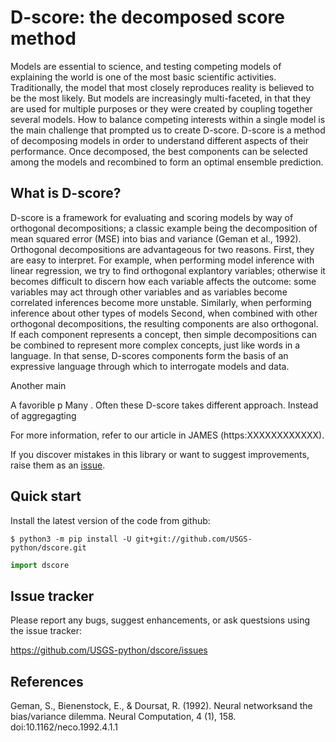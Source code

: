 D-score: the decomposed score method
=============================================
Models are essential to science, 
and testing competing models of explaining the world is one of the most basic scientific activities.
Traditionally, the model that most closely reproduces reality is believed to be the most likely.
But models are increasingly multi-faceted, in that they are used for multiple purposes or they were created by coupling together several models.
How to balance competing interests within a single model is the main challenge that prompted us to create D-score.
D-score is a method of decomposing models in order to understand different aspects of their performance.
Once decomposed, the best components can be selected among the models and recombined to form an optimal ensemble prediction.

What is D-score?
-----------------------
D-score is a framework for evaluating and scoring models by way of orthogonal decompositions;
a classic example being the decomposition of mean squared error (MSE) into bias and  variance (Geman et al., 1992).
Orthogonal decompositions are advantageous for two reasons.
First, they are easy to interpret. For example, when performing model inference with linear regression, we try to find orthogonal explantory variables;
otherwise it becomes difficult to discern how each variable affects the outcome:
some variables may act through other variables and as variables become correlated inferences become more unstable.
Similarly, when performing inference about other types of models
Second, when combined with other orthogonal decompositions, the resulting components are also orthogonal.
If each component represents a concept, then simple decompositions can be combined to represent more complex concepts,
just like words in a language.
In that sense, D-scores components form the basis of an expressive language through which to interrogate models and data.


Another main

A favorible p
Many . Often these 
D-score takes different approach. Instead of aggregagting

For more information, refer to our article in JAMES (https:XXXXXXXXXXXX).


If you discover mistakes in this library or want to suggest improvements, raise them as an [issue](https://github.com/USGS-python/dscore/issues).


Quick start
-----------
Install the latest version of the code from github:

    $ python3 -m pip install -U git+git://github.com/USGS-python/dscore.git
    

```python
import dscore
```   

Issue tracker
-------------
Please report any bugs, suggest enhancements, or ask questsions using the issue
tracker:

  https://github.com/USGS-python/dscore/issues


References
-----------------------
Geman, S., Bienenstock, E., & Doursat, R. (1992). Neural networksand the bias/variance dilemma. Neural Computation, 4 (1), 158. 
doi:10.1162/neco.1992.4.1.1

